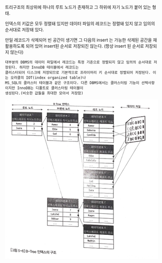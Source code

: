 
트리구조의 최상위에 하나의 루트 노드가 존재하고 그 하위에 자기 노드가 붙어 있는 형태.

인덱스의 키값은 모두 정렬돼 있지만 데이터 파일의 레코드는 정렬돼 있지 않고 임의의 순서대로 저장돼 있다. 

만일 레코드가 삭제되어 빈 공간이 생기면 그 다음의 insert 는 가능한 삭제된 공간을 재활용하도록 되어 있어 insert된 순서로 저장되진 않는다. (항상 insert 된 순서로
저장되지 않는다)

```
대부분의 DBMS의 데이터 파일에서 레코드는 특정 기준으로 정렬되지 않고 임의의 순서대로 저장된다. 하지만 InnoDB 테이블에서 레코드는 
클러스터되어 디스크에 저장되므로 기본적으로 프라이머리 키 순서대로 정렬되어 저장된다. 이는 오라클의 IOT(index organized table)나 
MS_SQL의 클러스터 테이블과 같은 구조이다. 다른 DBMS에서는 클러스터링 기능이 선택사항이지만 InnoDB는 디폴트로 클러스터링 테이블이 
생성된다.(비슷한 값들을 최대한 모아서 저장함)
```

![Alt text](/img/b-tree.jpg)


